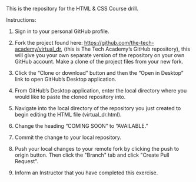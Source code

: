 This is the repository for the HTML & CSS Course drill.

Instructions:

1. Sign in to your personal GitHub profile.

2. Fork the project found here: https://github.com/the-tech-academy/virtual_dr, (this is The Tech Academy’s GitHub repository), this will give you your own separate version of the repository on your own GitHub account. Make a clone of the project files from your new fork.

3. Click the “Clone or download” button and then the “Open in Desktop” link to open GitHub’s Desktop application.

4. From GitHub’s Desktop application, enter the local directory where you would like to paste the cloned repository into.

5. Navigate into the local directory of the repository you just created to begin editing the HTML file (virtual_dr.html).

6. Change the heading “COMING SOON” to “AVAILABLE.”

7. Commit the change to your local repository.

8. Push your local changes to your remote fork by clicking the push to origin button. Then click the "Branch" tab and click "Create Pull Request".

9. Inform an Instructor that you have completed this exercise.
